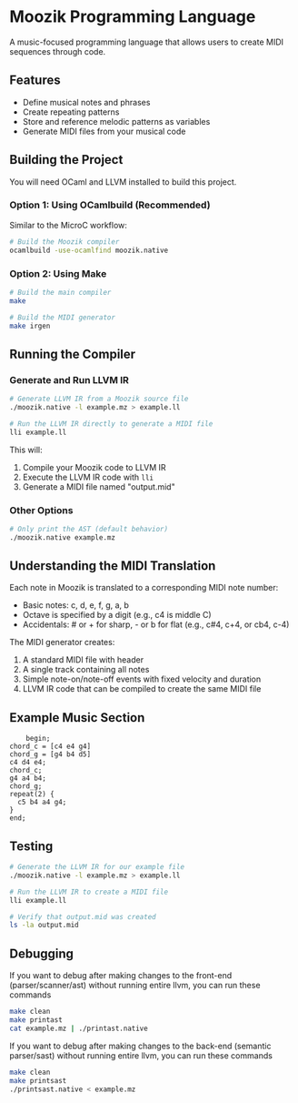 # Moozik Programming Language

A music-focused programming language that allows users to create MIDI sequences through code.

## Features

- Define musical notes and phrases
- Create repeating patterns
- Store and reference melodic patterns as variables
- Generate MIDI files from your musical code

## Building the Project

You will need OCaml and LLVM installed to build this project.

### Option 1: Using OCamlbuild (Recommended)

Similar to the MicroC workflow:

```bash
# Build the Moozik compiler
ocamlbuild -use-ocamlfind moozik.native
```

### Option 2: Using Make

```bash
# Build the main compiler
make

# Build the MIDI generator
make irgen
```

## Running the Compiler

### Generate and Run LLVM IR

```bash
# Generate LLVM IR from a Moozik source file
./moozik.native -l example.mz > example.ll

# Run the LLVM IR directly to generate a MIDI file
lli example.ll
```

This will:
1. Compile your Moozik code to LLVM IR
2. Execute the LLVM IR code with `lli`
3. Generate a MIDI file named "output.mid"

### Other Options

```bash
# Only print the AST (default behavior)
./moozik.native example.mz
```

## Understanding the MIDI Translation

Each note in Moozik is translated to a corresponding MIDI note number:
- Basic notes: c, d, e, f, g, a, b
- Octave is specified by a digit (e.g., c4 is middle C)
- Accidentals: # or + for sharp, - or b for flat (e.g., c#4, c+4, or cb4, c-4)

The MIDI generator creates:
1. A standard MIDI file with header
2. A single track containing all notes
3. Simple note-on/note-off events with fixed velocity and duration
4. LLVM IR code that can be compiled to create the same MIDI file

## Example Music Section

```
	begin; 
chord_c = [c4 e4 g4]
chord_g = [g4 b4 d5]
c4 d4 e4;
chord_c;
g4 a4 b4;
chord_g;
repeat(2) {
  c5 b4 a4 g4;
}
end;
```

## Testing

```bash
# Generate the LLVM IR for our example file
./moozik.native -l example.mz > example.ll

# Run the LLVM IR to create a MIDI file
lli example.ll

# Verify that output.mid was created
ls -la output.mid
```
## Debugging
If you want to debug after making changes to the front-end (parser/scanner/ast) 
without running entire llvm, you can run these commands
```bash
make clean
make printast
cat example.mz | ./printast.native
```

If you want to debug after making changes to the back-end (semantic parser/sast) 
without running entire llvm, you can run these commands
```bash
make clean
make printsast
./printsast.native < example.mz
```

